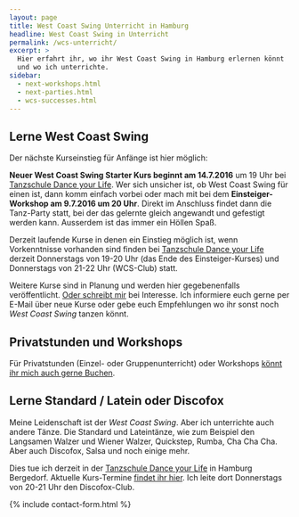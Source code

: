 ```yaml
---
layout: page
title: West Coast Swing Unterricht in Hamburg
headline: West Coast Swing in Unterricht
permalink: /wcs-unterricht/
excerpt: >
  Hier erfahrt ihr, wo ihr West Coast Swing in Hamburg erlernen könnt
  und wo ich unterrichte.
sidebar:
  - next-workshops.html
  - next-parties.html
  - wcs-successes.html
---
```


## Lerne West Coast Swing

Der nächste Kurseinstieg für Anfänge ist hier möglich:

**Neuer West Coast Swing Starter Kurs beginnt am 14.7.2016** um 19 Uhr bei [Tanzschule Dance your Life](http://www.tanzschule-bergedorf.com). Wer sich unsicher ist, ob West Coast Swing für einen ist, dann komm einfach vorbei oder mach mit bei dem **Einsteiger-Workshop am 9.7.2016 um 20 Uhr**. Direkt im Anschluss findet dann die Tanz-Party statt, bei der das gelernte gleich angewandt und gefestigt werden kann. Ausserdem ist das immer ein Höllen Spaß.


Derzeit laufende Kurse in denen ein Einstieg möglich ist, wenn Vorkenntnisse vorhanden sind finden bei [Tanzschule Dance your Life](http://www.tanzschule-bergedorf.com) derzeit Donnerstags von 19-20 Uhr (das Ende des Einsteiger-Kurses) und Donnerstags von 21-22 Uhr (WCS-Club) statt.

Weitere Kurse sind in Planung und werden hier gegebenenfalls veröffentlicht. [Oder schreibt mir](#contact-form) bei Interesse. Ich informiere euch gerne per E-Mail über neue Kurse oder gebe euch Empfehlungen wo ihr sonst noch _West Coast Swing_ tanzen könnt.

## Privatstunden und Workshops

Für Privatstunden (Einzel- oder Gruppenunterricht) oder Workshops [könnt ihr mich auch gerne Buchen](#contact-form).


## Lerne Standard / Latein oder Discofox

Meine Leidenschaft ist der _West Coast Swing_. Aber ich unterrichte auch andere Tänze. Die Standard und Lateintänze, wie zum Beispiel den Langsamen Walzer und Wiener Walzer, Quickstep, Rumba, Cha Cha Cha. Aber auch Discofox, Salsa und noch einige mehr.

Dies tue ich derzeit in der [Tanzschule Dance your Life](http://www.tanzschule-bergedorf.com) in Hamburg Bergedorf. Aktuelle Kurs-Termine [findet ihr hier](http://www.tanzschule-bergedorf.com/kurse/). Ich leite dort Donnerstags von 20-21 Uhr den Discofox-Club.


{% include contact-form.html %}
